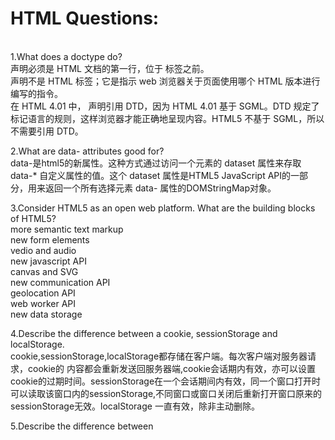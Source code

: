 <h1>HTML Questions:</h1><br />
1.What does a doctype do?<br />
<!DOCTYPE> 声明必须是 HTML 文档的第一行，位于 <html> 标签之前。<br />
<!DOCTYPE> 声明不是 HTML 标签；它是指示 web 浏览器关于页面使用哪个 HTML 版本进行编写的指令。<br />
在 HTML 4.01 中，<!DOCTYPE> 声明引用 DTD，因为 HTML 4.01 基于 SGML。DTD 规定了标记语言的规则，这样浏览器才能正确地呈现内容。HTML5 不基于 SGML，所以不需要引用 DTD。<br />
  
2.What are data- attributes good for?<br />
data-是html5的新属性。这种方式通过访问一个元素的 dataset 属性来存取 data-* 自定义属性的值。这个 dataset 属性是HTML5 JavaScript API的一部分，用来返回一个所有选择元素 data- 属性的DOMStringMap对象。<br />

3.Consider HTML5 as an open web platform. What are the building blocks of HTML5?<br />
more semantic text markup<br />
new form elements<br />
vedio and audio<br />
new javascript API<br />
canvas and SVG<br />
new communication API<br />
geolocation API<br />
web worker API<br />
new data storage<br />

4.Describe the difference between a cookie, sessionStorage and localStorage.<br />
cookie,sessionStorage,localStorage都存储在客户端。每次客户端对服务器请求，cookie的
内容都会重新发送回服务器端,cookie会话期内有效，亦可以设置cookie的过期时间。sessionStorage在一个会话期间内有效，同一个窗口打开时可以读取该窗口内的sessionStorage,不同窗口或窗口关闭后重新打开窗口原来的sessionStorage无效。localStorage 一直有效，除非主动删除。<br />

5.Describe the difference between <script>, <script async> and <script defer><br />
  正常情况下，当浏览器在解析HTML源文件时如果遇到外部的script，那么解析过程会暂停，并发送请求来下载script文件，只有script完全下载并执行后才会继续执行DOM解析。<br />
  async 脚本在script文件下载完成后会立即执行,并且其执行时间一定在 window的load事件触发之前。这意味着多个async脚本很可能不会按其在页面中的出现次序顺序执行。<br />
与此相对，浏览器确保多个 defer 脚本按其在HTML页面中的出现顺序依次执行,且执行时机为DOM解析完成后，document的DOMContentLoaded 事件触发之前。<br/>
  
  6.Why is it generally a good idea to position CSS <link>s between <head></head> and JS <script>s just before </body>? Do you know any exceptions?<br/>
  浏览器解析文档时候是从上往下单线程方式解析的。<br/>

1、将 css 文件放到头部， css 文件可以先加载。避免先加载 body 中的内容，导致页面一开始样式错乱，出现闪烁等情况。

2、而script标签会阻止文档流，也就是会阻止页面的渲染，意味着必须等到所有的 javascript 代码都被 下载、解析和执行完成 之后才开始呈现页面内容。同时script中可能会出现对未解析的文档的操作或者其他错误。 
至于为什么要放在< /body>之前，按照标准来说< /body>之后是不应该再出现标签了。虽然说放在< /body>之后也是能成功执行的，那是因为浏览器帮你把< /body>移动到了文档末尾，这样是不可取的。

3、也存在例外。如果有一些在文档加载前或者过程中需要进行的操作，< script>标签就不应放在结尾。








<br/>
<h1>Js Part</h1><br/>
1.内存泄漏<br/>
实质上，内存泄漏可以被定义为应用程序不再需要的内存，但是由于某些原因不会返回到操作系统或可用内存池。<br/>
这篇文章对内存泄漏有解释：https://segmentfault.com/a/1190000011229300
<br/>
内存引用,垃圾收集算法依赖的主要概念之一就是引用。
<h3>四种常见的JavaScript泄露</h3>
1: 全局变量<br/>
2: 被遗忘的计时器和回调<br/>
3: 闭包<br/>
4: DOM 之外的引用<br/>
<br/>


2.闭包的例子
https://segmentfault.com/a/1190000004187681
<br/>

